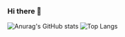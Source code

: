 ### Hi there 👋

<!--
**RaufERK/RaufERK** is a ✨ _special_ ✨ repository because its `README.md` (this file) appears on your GitHub profile.

Here are some ideas to get you started:

- 🔭 I’m currently working on ...
- 🌱 I’m currently learning ...
- 👯 I’m looking to collaborate on ...
- 🤔 I’m looking for help with ...
- 💬 Ask me about ...
- 📫 How to reach me: ...
- 😄 Pronouns: ...
- ⚡ Fun fact: ...
-->

![Anurag's GitHub stats](https://github-readme-stats.vercel.app/api?username=RaufERK&theme=synthwave&show_icons=true)
![Top Langs](https://github-readme-stats.vercel.app/api/top-langs/?username=RaufERK&theme=synthwave&show_icons=true)

